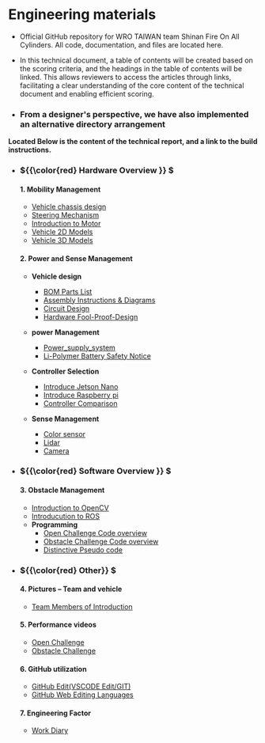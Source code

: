 Engineering materials
====

- Official GitHub repository for WRO TAIWAN team Shinan Fire On All Cylinders. All code, documentation, and files are located here.
- In this technical document, a table of contents will be created based on the scoring criteria, and the headings in the table of contents will be linked. This allows reviewers to access the articles through links, facilitating a clear understanding of the core content of the technical document and enabling efficient scoring.

- ### From a designer's perspective, we have also implemented an alternative directory arrangement

__Located Below is the content of the technical report, and a link to the build instructions.__


- ###  ${{\color{red} Hardware Overview }} $ 
  #### 1. Mobility Management
    - [Vehicle chassis design](https://github.com/kirkhu/WRO2023_FE-Shinan-Fire-On-All-Cylinders/tree/main/schemes/vehicle_chassis_design)
    - [Steering Mechanism](https://github.com/kirkhu/WRO2023_FE-Shinan-Fire-On-All-Cylinders/tree/main/schemes/vehicle_chassis_design#ackermann_steering_geometry)
    - [Introduction to Motor](https://github.com/kirkhu/WRO2023_FE-Fire-On-All-Cylinders/blob/main/schemes/Motor/README.md)
    - [Vehicle 2D Models](https://github.com/kirkhu/WRO2023_FE-Shinan-Fire-On-All-Cylinders/tree/main/models/Vehicle_3D_2D)
    - [Vehicle 3D Models](https://github.com/kirkhu/WRO2023_FE-Shinan-Fire-On-All-Cylinders/tree/main/models/Vehicle_3D)
    
  #### 2. Power and Sense Management
    - __Vehicle design__
      - [BOM Parts List](https://github.com/kirkhu/WRO2023_FE-Fire-On-All-Cylinders/tree/main/schemes/Parts_List#readme)
      - [Assembly Instructions & Diagrams](https://github.com/kirkhu/WRO2023_FE-Fire-On-All-Cylinders/blob/main/schemes/Assembly_Instructions/README.md)  
      - [Circuit Design](https://github.com/kirkhu/WRO2023_FE-Fire-On-All-Cylinders/blob/main/models/Circuit_Design/README.md)
      - [Hardware Fool-Proof-Design](https://github.com/kirkhu/WRO2023_FE-Fire-On-All-Cylinders/blob/main/schemes/fool-proof-design/README.md) 
    - __power Management__
      - [Power_supply_system](https://github.com/kirkhu/WRO2023_FE-Fire-On-All-Cylinders/blob/main/schemes/Power_supply_system/README.md) 
      - [Li-Polymer Battery Safety Notice](https://github.com/kirkhu/WRO2023_FE-Fire-On-All-Cylinders/blob/main/schemes/Li-Polymer_Battery/README.md)  
   
    - __Controller Selection__
      - [Introduce Jetson Nano ](https://github.com/kirkhu/WRO2023_FE-Shinan-Fire-On-All-Cylinders/tree/main/other/Jetson%20Nano)
      - [Introduce Raspberry pi ](https://github.com/kirkhu/WRO2023_FE-Shinan-Fire-On-All-Cylinders/tree/main/other/Raspberry_Pi)
      - [Controller Comparison ](https://github.com/kirkhu/WRO2023_FE-Shinan-Fire-On-All-Cylinders/tree/main/other/controller)
    - __Sense Management__
      - [Color sensor](https://github.com/kirkhu/WRO2023_FE-Shinan-Fire-On-All-Cylinders/tree/main/schemes/color_sensor/README.md)
      - [Lidar](https://github.com/kirkhu/WRO2023_FE-Shinan-Fire-On-All-Cylinders/tree/main/schemes/Lidar/README.md)
      - [Camera](https://github.com/kirkhu/WRO2023_FE-Shinan-Fire-On-All-Cylinders/tree/main/schemes/Camera/README.md)
  
- ### ${{\color{red} Software Overview }} $ 
  #### 3. Obstacle Management
    - [Introduction to OpenCV](https://github.com/kirkhu/WRO2023_FE-Fire-On-All-Cylinders/blob/main/other/OpenCV/README.md)
    - [Introducution to ROS](https://github.com/kirkhu/WRO2023_FE-Shinan-Fire-On-All-Cylinders/tree/main/other/ROS)
    - __Programming__
      - [Open Challenge Code overview](https://github.com/kirkhu/WRO2023_FE-Fire-On-All-Cylinders/tree/main/src/Programming/Open_Challenge)
      - [Obstacle Challenge Code overview](https://github.com/kirkhu/WRO2023_FE-Fire-On-All-Cylinders/tree/main/src/Programming/Obstacle_Challenge)
      - [Distinctive Pseudo code](https://github.com/kirkhu/WRO2023_Future-Engineers-Fire-On-All-Cylinders/blob/main/src/Feature_Program/README.md)
   
- ### ${{\color{red} Other}} $
  #### 4. Pictures – Team and vehicle
    - [Team Members of Introduction](https://github.com/kirkhu/WRO2023_FE-Fire-On-All-Cylinders/blob/main/t-photos/README.md) 

  #### 5. Performance videos
    - [Open Challenge](https://github.com/kirkhu/WRO2023_FE-Fire-On-All-Cylinders/blob/main/video/Open_Challenge/video.md)
    - [Obstacle Challenge](https://github.com/kirkhu/WRO2023_FE-Fire-On-All-Cylinders/blob/main/video/Obstacle_Challenge/video.md)  

  #### 6. GitHub utilization
    - [GitHub Edit(VSCODE Edit/GIT)](https://github.com/kirkhu/WRO2023_FE-Fire-On-All-Cylinders/blob/main/src/GitHub_Edit/README.md)
    - [GitHub Web Editing Languages](https://github.com/kirkhu/WRO2023_FE-Fire-On-All-Cylinders/blob/main/src/GitHub_Languages/README.md)  


  #### 7. Engineering Factor
    - [Work Diary](https://github.com/kirkhu/WRO2023_FE-Fire-On-All-Cylinders/blob/main/other/work_diary/README.md)

